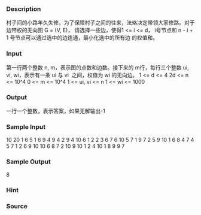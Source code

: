 
### Description
村子间的小路年久失修，为了保障村子之间的往来，法珞决定带领大家修路。对于边带权的无向图 G = (V, E)，
请选择一些边，使得1 <= i <= d， i号节点和 n - i + 1 号节点可以通过选中的边连通，最小化选中的所有边
的权值和。


### Input
第一行两个整数 n, m，表示图的点数和边数。接下来的 m行，每行三个整数 ui, vi, wi，表示有一条 ui 与 vi 
之间，权值为 wi 的无向边。
1 <= d <= 4
2d <= n <= 10^4
0 <= m <= 10^4
1 <= ui, vi <= n
1 <= wi <= 1000

### Output
一行一个整数，表示答案，如果无解输出-1

### Sample Input
10 20 1
6 5 1
6 9 4
9 4 2
9 4 10
6 1 2
2 3 6
7 6 10
5 7 1
9 7 2
5 9 10
1 6 8
4 7 4
5 7 1
2 6 9
10 10 6
8 7 2
10 9 10
1 2 4
10 1 8
9 9 7

### Sample Output
8
### Hint

### Source
